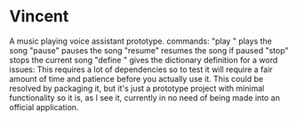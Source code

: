 # Vincent
A music playing voice assistant prototype.
commands:
  "play <song>"     plays the song
  "pause"           pauses the song
  "resume"          resumes the song if paused
  "stop"            stops the current song
  "define <word>"   gives the dictionary definition for a word
issues:
  This requires a lot of dependencies so to test it will require a fair amount of time and patience before you actually use it.
  This could be resolved by packaging it, but it's just a prototype project with minimal functionality so it is, as I see it, currently in no need of being made into an official application.

